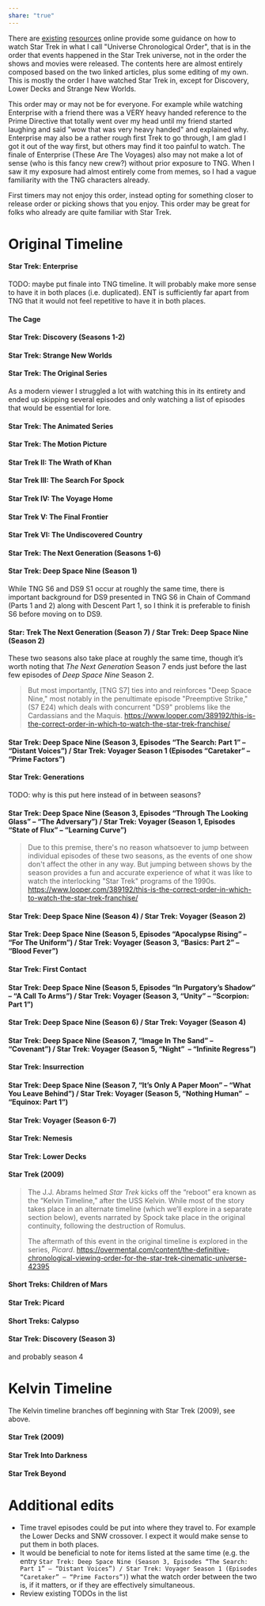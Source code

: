 ```yaml
---
share: "true"
---
```


There are [existing](https://overmental.com/content/the-definitive-chronological-viewing-order-for-the-star-trek-cinematic-universe-42395) [resources](https://www.looper.com/389192/this-is-the-correct-order-in-which-to-watch-the-star-trek-franchise/) online provide some guidance on how to watch Star Trek in what I call "Universe Chronological Order", that is in the order that events happened in the Star Trek universe, not in the order the shows and movies were released. The contents here are almost entirely composed based on the two linked articles, plus some editing of my own. This is mostly the order I have watched Star Trek in, except for Discovery, Lower Decks and Strange New Worlds.

This order may or may not be for everyone. For example while watching Enterprise with a friend there was a VERY heavy handed reference to the Prime Directive that totally went over my head until my friend started laughing and said "wow that was very heavy handed" and explained why. Enterprise may also be a rather rough first Trek to go through, I am glad I got it out of the way first, but others may find it too painful to watch. The finale of Enterprise (These Are The Voyages) also may not make a lot of sense (who is this fancy new crew?) without prior exposure to TNG. When I saw it my exposure had almost entirely come from memes, so I had a vague familiarity with the TNG characters already.

First timers may not enjoy this order, instead opting for something closer to release order or picking shows that you enjoy. This order may be great for folks who already are quite familiar with Star Trek. 

# Original Timeline
#### **Star Trek: Enterprise**
TODO: maybe put finale into TNG timeline. It will probably make more sense to have it in both places (i.e. duplicated). ENT is sufficiently far apart from TNG that it would not feel repetitive to have it in both places.
#### **The Cage**
#### **Star Trek: Discovery (Seasons 1-2)**
#### **Star Trek: Strange New Worlds**
#### **Star Trek: The Original Series**
As a modern viewer I struggled a lot with watching this in its entirety and ended up skipping several episodes and only watching a list of episodes that would be essential for lore.
#### **Star Trek: The Animated Series**
#### **Star Trek: The Motion Picture**
#### **Star Trek II: The Wrath of Khan**
#### **Star Trek III: The Search For Spock**
#### **Star Trek IV: The Voyage Home**
#### **Star Trek V: The Final Frontier**
#### **Star Trek VI: The Undiscovered Country**
#### Star Trek: The Next Generation (Seasons 1-6)
#### Star Trek: Deep Space Nine (Season 1)
While TNG S6 and DS9 S1 occur at roughly the same time, there is important background for DS9 presented in TNG S6 in Chain of Command (Parts 1 and 2) along with Descent Part 1, so I think it is preferable to finish S6 before moving on to DS9.
#### **Star: Trek The Next Generation (Season 7) / Star Trek: Deep Space Nine (Season 2**)
These two seasons also take place at roughly the same time, though it’s worth noting that _The Next Generation_ Season 7 ends just before the last few episodes of _Deep Space Nine_ Season 2.

> But most importantly, \[TNG S7\] ties into and reinforces "Deep Space Nine," most notably in the penultimate episode "Preemptive Strike," (S7 E24) which deals with concurrent "DS9" problems like the Cardassians and the Maquis. https://www.looper.com/389192/this-is-the-correct-order-in-which-to-watch-the-star-trek-franchise/
#### **Star Trek: Deep Space Nine (Season 3, Episodes “The Search: Part 1” – “Distant Voices”) / Star Trek: Voyager Season 1 (Episodes “Caretaker” – “Prime Factors”)**
#### **Star Trek: Generations**
TODO: why is this put here instead of in between seasons?
#### **Star Trek: Deep Space Nine (Season 3, Episodes “Through The Looking Glass” – “The Adversary”) / Star Trek: Voyager (Season 1, Episodes “State of Flux” – “Learning Curve”)**
> Due to this premise, there's no reason whatsoever to jump between individual episodes of these two seasons, as the events of one show don't affect the other in any way. But jumping between shows by the season provides a fun and accurate experience of what it was like to watch the interlocking "Star Trek" programs of the 1990s. https://www.looper.com/389192/this-is-the-correct-order-in-which-to-watch-the-star-trek-franchise/
#### **Star Trek: Deep Space Nine (Season 4) / Star Trek: Voyager (Season 2**)

#### **Star Trek: Deep Space Nine (Season 5, Episodes “Apocalypse Rising” – “For The Uniform”) / Star Trek: Voyager (Season 3, “Basics: Part 2” – “Blood Fever”)**
#### **Star Trek: First Contact**
#### **Star Trek: Deep Space Nine (Season 5, Episodes “In Purgatory’s Shadow” – “A Call To Arms”) / Star Trek: Voyager (Season 3, “Unity” – “Scorpion: Part 1”)**
#### **Star Trek: Deep Space Nine (Season 6) / Star Trek: Voyager (Season 4**)
#### **Star Trek: Deep Space Nine (Season 7, “Image In The Sand” – “Covenant”) / Star Trek: Voyager (Season 5, “Night”  – “Infinite Regress”)**

#### **Star Trek: Insurrection**

#### **Star Trek: Deep Space Nine (Season 7, “It’s Only A Paper Moon” – “What You Leave Behind”) / Star Trek: Voyager (Season 5, “Nothing Human”  – “Equinox: Part 1”)**
#### **Star Trek: Voyager (Season 6-7)**
#### **Star Trek: Nemesis**
#### **Star Trek: Lower Decks**

#### **Star Trek (2009)**
> The J.J. Abrams helmed _Star Trek_ kicks off the “reboot” era known as the “Kelvin Timeline,” after the USS Kelvin. While most of the story takes place in an alternate timeline (which we’ll explore in a separate section below), events narrated by Spock take place in the original continuity, following the destruction of Romulus.
>
>The aftermath of this event in the original timeline is explored in the series, _Picard_. https://overmental.com/content/the-definitive-chronological-viewing-order-for-the-star-trek-cinematic-universe-42395
#### **Short Treks: Children of Mars**
#### **Star Trek: Picard**
#### **Short Treks: Calypso**
#### **Star Trek: Discovery (Season 3)**
and probably season 4

# Kelvin Timeline
The Kelvin timeline branches off beginning with Star Trek (2009), see above.
#### **Star Trek** (2009)
#### Star Trek Into Darkness
#### Star Trek Beyond

# Additional edits
- Time travel episodes could be put into where they travel to. For example the Lower Decks and SNW crossover. I expect it would make sense to put them in both places.
- It would be beneficial to note for items listed at the same time (e.g. the entry `Star Trek: Deep Space Nine (Season 3, Episodes “The Search: Part 1” – “Distant Voices”) / Star Trek: Voyager Season 1 (Episodes “Caretaker” – “Prime Factors”)`) what the watch order between the two is, if it matters, or if they are effectively simultaneous.
- Review existing TODOs in the list